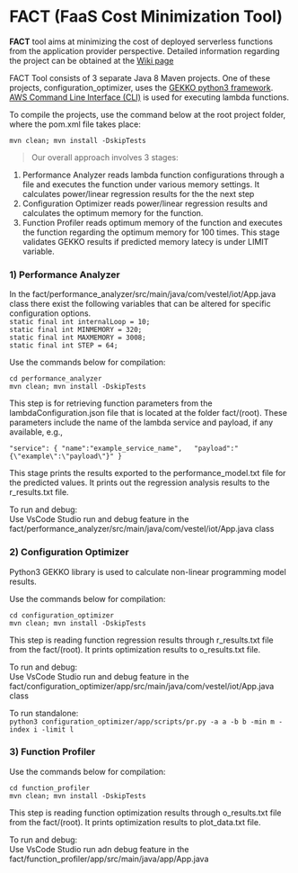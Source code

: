 # FACT (FaaS Cost Minimization Tool)

**FACT** tool aims at minimizing the cost of deployed serverless functions from the application provider perspective. Detailed information regarding the project can be obtained at the [Wiki page](https://github.com/ozgursedef/fact/wiki)

FACT Tool consists of 3 separate Java 8 Maven projects. One of these projects, configuration_optimizer, uses the [GEKKO python3 framework](https://gekko.readthedocs.io/en/latest/). [AWS Command Line Interface (CLI)](https://aws.amazon.com/cli/) is used for executing lambda functions.

To compile the projects, use the command below at the root project folder, where the pom.xml file takes place:

`mvn clean; mvn install -DskipTests`

> Our overall approach involves 3 stages: 
1. Performance Analyzer
reads lambda function configurations through a file and executes the function under various memory settings. It calculates power/linear regression results for the the next step
3. Configuration Optimizer
reads power/linear regression results and calculates the optimum memory for the function.
5. Function Profiler 
reads optimum memory of the function and executes the function regarding the optimum memory for 100 times. This stage validates GEKKO results if predicted memory latecy is under LIMIT variable.

### 1) Performance Analyzer
In the fact/performance_analyzer/src/main/java/com/vestel/iot/App.java class there exist the following variables that can be altered for specific configuration options.  
`static final int internalLoop = 10;`  
`static final int MINMEMORY = 320;`  
`static final int MAXMEMORY = 3008;`  
`static final int STEP = 64;`  

Use the commands below for compilation:

`cd performance_analyzer`  
`mvn clean; mvn install -DskipTests`

This step is for retrieving function parameters from the lambdaConfiguration.json file that is located at the folder fact/(root). These parameters include the name of the lambda service and payload, if any available, e.g.,

`"service": {
  "name":"example_service_name",  
  "payload":"{\"example\":\"payload\"}"
}`

This stage prints the results exported to the performance_model.txt file for the predicted values. It prints out the  regression analysis results to the r_results.txt file.

To run and debug:  
Use VsCode Studio run and debug feature in the fact/performance_analyzer/src/main/java/com/vestel/iot/App.java class

### 2) Configuration Optimizer

Python3 GEKKO library is used to calculate non-linear programming model results.

Use the commands below for compilation:

`cd configuration_optimizer`  
`mvn clean; mvn install -DskipTests`

This step is reading function regression results through r_results.txt file from the fact/(root). It prints optimization results to o_results.txt file.

To run and debug:   
Use VsCode Studio run and debug feature in the fact/configuration_optimizer/app/src/main/java/com/vestel/iot/App.java class

To run standalone:  
`python3 configuration_optimizer/app/scripts/pr.py -a a -b b -min m -index i -limit l`

### 3) Function Profiler

Use the commands below for compilation:

`cd function_profiler`  
`mvn clean; mvn install -DskipTests`

This step is reading function optimization results through o_results.txt file from the fact/(root). It prints optimization results to plot_data.txt file.

To run and debug:  
Use VsCode Studio run adn debug feature in the fact/function_profiler/app/src/main/java/app/App.java


